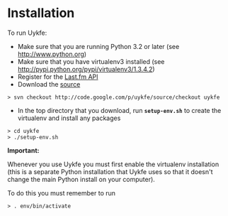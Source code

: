 # Installation #

To run Uykfe:

  * Make sure that you are running Python 3.2 or later (see http://www.python.org)
  * Make sure that you have virtualenv3 installed (see http://pypi.python.org/pypi/virtualenv3/1.3.4.2)
  * Register for the [Last.fm API](http://www.last.fm/api/intro)
  * Download the [source](http://code.google.com/p/uykfe/source/checkout)
```
> svn checkout http://code.google.com/p/uykfe/source/checkout uykfe
```
  * In the top directory that you download, run **`setup-env.sh`** to create the virtualenv and install any packages
```
> cd uykfe
> ./setup-env.sh
```

**Important:**

Whenever you use Uykfe you must first enable the virtualenv installation (this is a separate Python installation that Uykfe uses so that it doesn't change the main Python install on your computer).

To do this you must remember to run
```
> . env/bin/activate
```